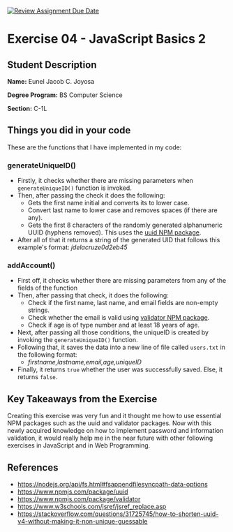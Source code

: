[![Review Assignment Due Date](https://classroom.github.com/assets/deadline-readme-button-22041afd0340ce965d47ae6ef1cefeee28c7c493a6346c4f15d667ab976d596c.svg)](https://classroom.github.com/a/TP0ZkiLb)

# Exercise 04 - JavaScript Basics 2

## Student Description

**Name:** Eunel Jacob C. Joyosa

**Degree Program:** BS Computer Science

**Section:** C-1L

## Things you did in your code
These are the functions that I have implemented in my code:
### **generateUniqueID()**
- Firstly, it checks whether there are missing parameters when `generateUniqueID()` function is invoked.
- Then, after passing the check it does the following:
    - Gets the first name initial and converts its to lower case.
    - Convert last name to lower case and removes spaces (if there are any).
    - Gets the first 8 characters of the randomly generated alphanumeric UUID (hyphens removed). This uses the [uuid NPM package](https://www.npmjs.com/package/uuid).
- After all of that it returns a string of the generated UID that follows this example's format: *jdelacruze0d2eb45*

### **addAccount()**
- First off, it checks whether there are missing parameters from any of the fields of the function
- Then, after passing that check, it does the following:
    - Check if the first name, last name, and email fields are non-empty strings.
    - Check whether the email is valid using [validator NPM package](https://www.npmjs.com/package/validator).
    - Check if age is of type number and at least 18 years of age.
- Next, after passing all those conditions, the uniqueID is created by invoking the `generateUniqueID()` function.
- Following that, it saves the data into a new line of file called `users.txt` in the following format:
    - *firstname,lastname,email,age,uniqueID*
- Finally, it returns `true` whether the user was successfully saved. Else, it returns `false`.

## Key Takeaways from the Exercise
Creating this exercise was very fun and it thought me how to use essential NPM packages such as the uuid and validator packages. Now with this newly acquired knowledge on how to implement password and information validation, it would really help me in the near future with other following exercises in JavaScript and in Web Programming.

## References
- https://nodejs.org/api/fs.html#fsappendfilesyncpath-data-options
- https://www.npmjs.com/package/uuid
- https://www.npmjs.com/package/validator
- https://www.w3schools.com/jsref/jsref_replace.asp
- https://stackoverflow.com/questions/31725745/how-to-shorten-uuid-v4-without-making-it-non-unique-guessable 